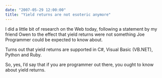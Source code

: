 ```yaml
---
date: "2007-05-29 12:00:00"
title: "Yield returns are not esoteric anymore"
---
```




I did a little bit of research on the Web today, following a statement by my friend Owen to the effect that yield returns were not something Joe Programmer could be expected to know about.

Turns out that yield returns are supported in C#, Visual Basic (VB.NET), Python and Ruby.

So, yes, I&rsquo;d say that if you are programmer out there, you ought to know about yield returns.
